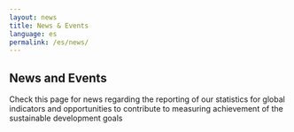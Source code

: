 ```yaml
---
layout: news
title: News & Events
language: es
permalink: /es/news/
---
```


## News and Events
Check this page for news regarding the reporting of our statistics for global indicators and opportunities to contribute to measuring achievement of the sustainable development goals
